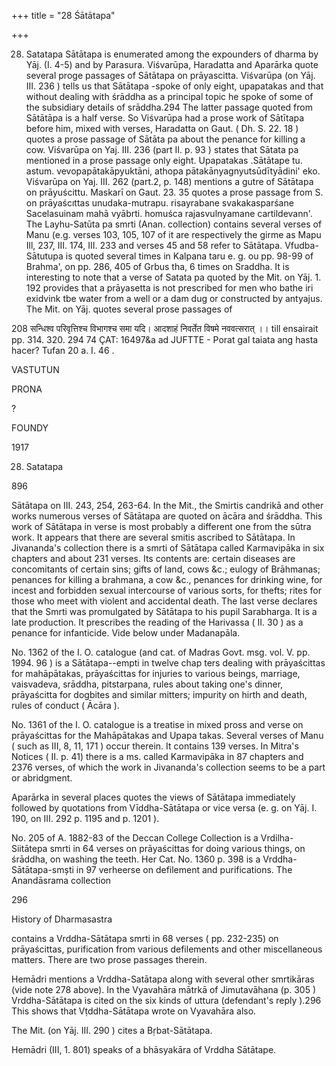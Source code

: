 +++
title = "28 Śātātapa"

+++

28. Satatapa Sātātapa is enumerated among the expounders of dharma by Yāj. (I. 4-5) and by Parasura. Viśvarūpa, Haradatta and Aparārka quote several proge passages of Sātātapa on prāyascitta. Viśvarūpa (on Yāj. III. 236 ) tells us that Sātātapa -spoke of only eight, upapatakas and that without dealing with śrāddha as a principal topic he spoke of some of the subsidiary details of srāddha.294 The latter passage quoted from Sātātāpa is a half verse. So Viśvarūpa had a prose work of Sātītapa before him, mixed with verses, Haradatta on Gaut. ( Dh. S. 22. 18 ) quotes a prose passage of Sātāta pa about the penance for killing a cow. Viśvarūpa on Yaj. III. 236 (part II. p. 93 ) states that Sātata pa mentioned in a prose passage only eight. Upapatakas .Sātātape tu. astum. vevopapātakāpyuktāni, athopa pātakānyagnyutsūdītyādini' eko. Viśvarūpa on Yaj. III. 262 (part.2, p. 148) mentions a gutre of Sātātapa on prāyuścittu. Maskarī on Gaut. 23. 35 quotes a prose passage from S. on prāyaścıttas unudaka-mutrapu. risayrabane svakakasparśane Sacelasuinam mahā vyābrti. homuśca rajasvulnyamane cartildevann'. The Layhu-Satūta pa smrti (Anan. collection) contains several verses of Manu (e.g. verses 103, 105, 107 of it are respectively the girme as Mapu Ill, 237, III. 174, III. 233 and verses 45 and 58 refer to Sātātapa. Vfudba-Sātutupa is quoted several times in Kalpana taru e. g. ou pp. 98-99 of Brahma', on pp. 286, 405 of Grbus tha, 6 times on Sraddha. It is interesting to note that a verse of Satata pa quoted by the Mit. on Yāj. 1. 192 provides that a prāyasetta is not prescribed for men who bathe iri exidvink tbe water from a well or a dam dug or constructed by antyajus. The Mit. on Yāj. quotes several prose passages of 

208 सन्धिश्व परिवृत्तिश्च विभागश्च समा यदि। आदशाहं निवर्तेत विषमे नववत्सरात् ।। till ensairait pp. 314. 320. 294 74 ÇAT: 16497&a ad JUFTTE - Porat gal taiata ang hasta hacer? Tufan 20 a. I. 46 . 

VASTUTUN 

PRONA 

? 

FOUNDY 

1917 

28. Satatapa 

896 

Sātātapa on III. 243, 254, 263-64. In the Mit., the Smirtis candrikā and other works numerous verses of Sātātapa are quoted on ācāra and śrāddha. This work of Sātātapa in verse is most probably a different one from the sūtra work. It appears that there are several smitis ascribed to Sātātapa. In Jivananda's collection there is a smrti of Sātātapa called Karmavipāka in six chapters and about 231 verses. Its contents are: certain diseases are concomitants of certain sins; gifts of land, cows &c.; eulogy of Brāhmanas; penances for killing a brahmana, a cow &c., penances for drinking wine, for incest and forbidden sexual intercourse of various sorts, for thefts; rites for those who meet with violent and accidental death. The last verse declares that the Smrti was promulgated by Sātātapa to his pupil Sarabharga. It is a late production. It prescribes the reading of the Harivassa ( II. 30 ) as a penance for infanticide. Vide below under Madanapāla. 

No. 1362 of the I. O. catalogue (and cat. of Madras Govt. msg. vol. V. pp. 1994. 96 ) is a Sātātapa--empti in twelve chap ters dealing with prāyaścittas for mahāpātakas, prāyaścittas for injuries to various beings, marriage, vaisvadeva, srāddha, pitstarpana, rules about taking one's dinner, prāyaścitta for dogbites and similar mitters; impurity on hirth and death, rules of conduct ( Ācāra ). 

No. 1361 of the I. O. catalogue is a treatise in mixed pross and verse on prāyaścittas for the Mahāpātakas and Upapa takas. Several verses of Manu ( such as III, 8, 11, 171 ) occur therein. It contains 139 verses. In Mitra's Notices ( II. p. 41) there is a ms. called Karmavipāka in 87 chapters and 2376 verses, of which the work in Jivananda's collection seems to be a part or abridgment. 

Aparārka in several places quotes the views of Sātātapa immediately followed by quotations from Vīddha-Sātātapa or vice versa (e. g. on Yāj. I. 190, on III. 292 p. 1195 and p. 1201 ). 

No. 205 of A. 1882-83 of the Deccan College Collection is a Vrdilha-Siitātepa smrti in 64 verses on prāyaścittas for doing various things, on śrāddha, on washing the teeth. Her Cat. No. 1360 p. 398 is a Vrddha-Sātātapa-smști in 97 verheerse on defilement and purifications. The Anandāsrama collection 

296 

History of Dharmasastra 

contains a Vrddha-Sātātapa smrti in 68 verses ( pp. 232-235) on prāyaścittas, purification from various defilements and other miscellaneous matters. There are two prose passages therein. 

Hemādri mentions a Vrddha-Satātapa along with several other smrtikāras (vide note 278 above). In the Vyavahāra mātrkā of Jimutavāhana (p. 305 ) Vrddha-Sātātapa is cited on the six kinds of uttura (defendant's reply ).296 This shows that Vṭddha-Sātātapa wrote on Vyavahāra also. 

The Mit. (on Yāj. III. 290 ) cites a Bṛbat-Sātātapa. 

Hemādri (III, 1. 801) speaks of a bhāsyakāra of Vrddha Sātātape. 
